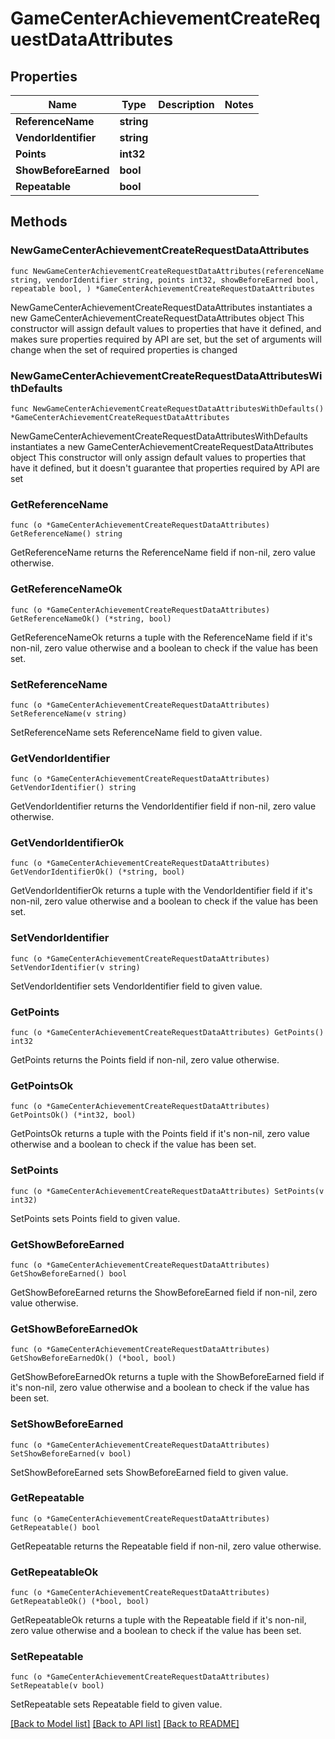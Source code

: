 # GameCenterAchievementCreateRequestDataAttributes

## Properties

Name | Type | Description | Notes
------------ | ------------- | ------------- | -------------
**ReferenceName** | **string** |  | 
**VendorIdentifier** | **string** |  | 
**Points** | **int32** |  | 
**ShowBeforeEarned** | **bool** |  | 
**Repeatable** | **bool** |  | 

## Methods

### NewGameCenterAchievementCreateRequestDataAttributes

`func NewGameCenterAchievementCreateRequestDataAttributes(referenceName string, vendorIdentifier string, points int32, showBeforeEarned bool, repeatable bool, ) *GameCenterAchievementCreateRequestDataAttributes`

NewGameCenterAchievementCreateRequestDataAttributes instantiates a new GameCenterAchievementCreateRequestDataAttributes object
This constructor will assign default values to properties that have it defined,
and makes sure properties required by API are set, but the set of arguments
will change when the set of required properties is changed

### NewGameCenterAchievementCreateRequestDataAttributesWithDefaults

`func NewGameCenterAchievementCreateRequestDataAttributesWithDefaults() *GameCenterAchievementCreateRequestDataAttributes`

NewGameCenterAchievementCreateRequestDataAttributesWithDefaults instantiates a new GameCenterAchievementCreateRequestDataAttributes object
This constructor will only assign default values to properties that have it defined,
but it doesn't guarantee that properties required by API are set

### GetReferenceName

`func (o *GameCenterAchievementCreateRequestDataAttributes) GetReferenceName() string`

GetReferenceName returns the ReferenceName field if non-nil, zero value otherwise.

### GetReferenceNameOk

`func (o *GameCenterAchievementCreateRequestDataAttributes) GetReferenceNameOk() (*string, bool)`

GetReferenceNameOk returns a tuple with the ReferenceName field if it's non-nil, zero value otherwise
and a boolean to check if the value has been set.

### SetReferenceName

`func (o *GameCenterAchievementCreateRequestDataAttributes) SetReferenceName(v string)`

SetReferenceName sets ReferenceName field to given value.


### GetVendorIdentifier

`func (o *GameCenterAchievementCreateRequestDataAttributes) GetVendorIdentifier() string`

GetVendorIdentifier returns the VendorIdentifier field if non-nil, zero value otherwise.

### GetVendorIdentifierOk

`func (o *GameCenterAchievementCreateRequestDataAttributes) GetVendorIdentifierOk() (*string, bool)`

GetVendorIdentifierOk returns a tuple with the VendorIdentifier field if it's non-nil, zero value otherwise
and a boolean to check if the value has been set.

### SetVendorIdentifier

`func (o *GameCenterAchievementCreateRequestDataAttributes) SetVendorIdentifier(v string)`

SetVendorIdentifier sets VendorIdentifier field to given value.


### GetPoints

`func (o *GameCenterAchievementCreateRequestDataAttributes) GetPoints() int32`

GetPoints returns the Points field if non-nil, zero value otherwise.

### GetPointsOk

`func (o *GameCenterAchievementCreateRequestDataAttributes) GetPointsOk() (*int32, bool)`

GetPointsOk returns a tuple with the Points field if it's non-nil, zero value otherwise
and a boolean to check if the value has been set.

### SetPoints

`func (o *GameCenterAchievementCreateRequestDataAttributes) SetPoints(v int32)`

SetPoints sets Points field to given value.


### GetShowBeforeEarned

`func (o *GameCenterAchievementCreateRequestDataAttributes) GetShowBeforeEarned() bool`

GetShowBeforeEarned returns the ShowBeforeEarned field if non-nil, zero value otherwise.

### GetShowBeforeEarnedOk

`func (o *GameCenterAchievementCreateRequestDataAttributes) GetShowBeforeEarnedOk() (*bool, bool)`

GetShowBeforeEarnedOk returns a tuple with the ShowBeforeEarned field if it's non-nil, zero value otherwise
and a boolean to check if the value has been set.

### SetShowBeforeEarned

`func (o *GameCenterAchievementCreateRequestDataAttributes) SetShowBeforeEarned(v bool)`

SetShowBeforeEarned sets ShowBeforeEarned field to given value.


### GetRepeatable

`func (o *GameCenterAchievementCreateRequestDataAttributes) GetRepeatable() bool`

GetRepeatable returns the Repeatable field if non-nil, zero value otherwise.

### GetRepeatableOk

`func (o *GameCenterAchievementCreateRequestDataAttributes) GetRepeatableOk() (*bool, bool)`

GetRepeatableOk returns a tuple with the Repeatable field if it's non-nil, zero value otherwise
and a boolean to check if the value has been set.

### SetRepeatable

`func (o *GameCenterAchievementCreateRequestDataAttributes) SetRepeatable(v bool)`

SetRepeatable sets Repeatable field to given value.



[[Back to Model list]](../README.md#documentation-for-models) [[Back to API list]](../README.md#documentation-for-api-endpoints) [[Back to README]](../README.md)


